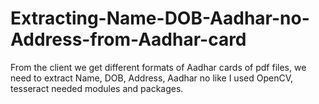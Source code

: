 # Extracting-Name-DOB-Aadhar-no-Address-from-Aadhar-card     
From the client we get different formats of Aadhar cards of pdf files, we need to extract Name, DOB, Address, Aadhar no like I used OpenCV, tesseract needed modules and packages.
